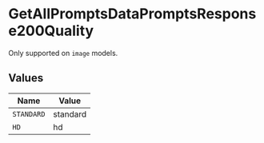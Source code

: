 # GetAllPromptsDataPromptsResponse200Quality

Only supported on `image` models.


## Values

| Name       | Value      |
| ---------- | ---------- |
| `STANDARD` | standard   |
| `HD`       | hd         |